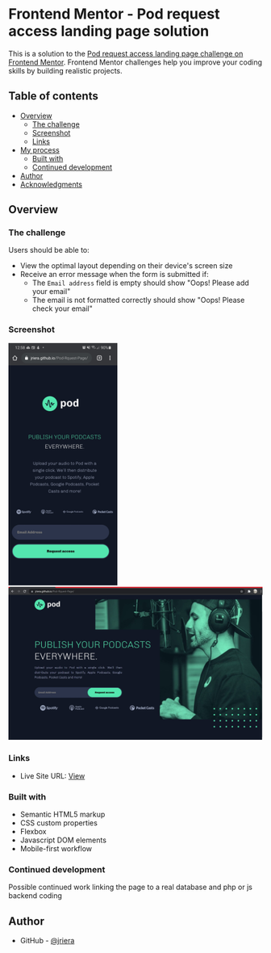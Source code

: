 # Frontend Mentor - Pod request access landing page solution

This is a solution to the [Pod request access landing page challenge on Frontend Mentor](https://www.frontendmentor.io/challenges/pod-request-access-landing-page-eyTmdkLSG). Frontend Mentor challenges help you improve your coding skills by building realistic projects. 

## Table of contents

- [Overview](#overview)
  - [The challenge](#the-challenge)
  - [Screenshot](#screenshot)
  - [Links](#links)
- [My process](#my-process)
  - [Built with](#built-with)
  - [Continued development](#continued-development)
- [Author](#author)
- [Acknowledgments](#acknowledgments)


## Overview

### The challenge

Users should be able to:

- View the optimal layout depending on their device's screen size
- Receive an error message when the form is submitted if:
  - The `Email address` field is empty should show "Oops! Please add your email"
  - The email is not formatted correctly should show "Oops! Please check your email"

### Screenshot


<img src="https://github.com/Jriera/Pod-Rquest-Page/blob/main/Screenshot_20210818-125845_Chrome.jpg" width="216" height="480">

<img src="https://github.com/Jriera/Pod-Rquest-Page/blob/main/pod%20request%20access%20page.jpg">



### Links


- Live Site URL: [View](https://jriera.github.io/Pod-Rquest-Page/)

### Built with

- Semantic HTML5 markup
- CSS custom properties
- Flexbox
- Javascript DOM elements
- Mobile-first workflow



### Continued development
Possible continued work linking the page to a real database and php or js backend coding



## Author

- GitHub - [@jriera](https://github.com/Jriera)



